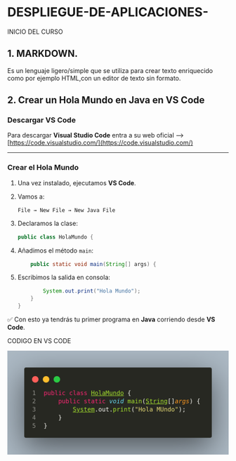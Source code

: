 # DESPLIEGUE-DE-APLICACIONES-
INICIO DEL CURSO

## 1. MARKDOWN.
   
Es un lenguaje ligero/simple que se utiliza para crear texto enriquecido como por ejemplo HTML,con un editor de texto sin formato.


## 2. Crear un Hola Mundo en Java en VS Code

### Descargar VS Code

Para descargar **Visual Studio Code** entra a su web oficial --> [https://code.visualstudio.com/](https://code.visualstudio.com/)

---

### Crear el Hola Mundo

1. Una vez instalado, ejecutamos **VS Code**.
2. Vamos a:

   ```
   File → New File → New Java File
   ```
3. Declaramos la clase:

   ```java
   public class HolaMundo {
   ```
4. Añadimos el método `main`:

   ```java
       public static void main(String[] args) {
   ```
5. Escribimos la salida en consola:

   ```java
           System.out.print("Hola Mundo");
       }
   }
   ```

✅ Con esto ya tendrás tu primer programa en **Java** corriendo desde **VS Code**.



  CODIGO EN VS CODE
  
  ![Texto alternativo](imagen/vscode.png)

  


  
